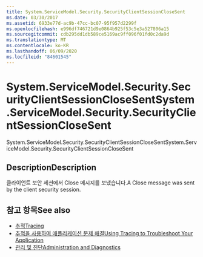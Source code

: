 ```yaml
---
title: System.ServiceModel.Security.SecurityClientSessionCloseSent
ms.date: 03/30/2017
ms.assetid: 6933e77d-ac9b-47cc-bc07-95f957d2299f
ms.openlocfilehash: e996df746721d9e0864b925f53c5e3a527806a15
ms.sourcegitcommit: cdb295dd1db589ce5169ac9ff096f01fd0c2da9d
ms.translationtype: MT
ms.contentlocale: ko-KR
ms.lasthandoff: 06/09/2020
ms.locfileid: "84601545"
---
```

# <a name="systemservicemodelsecuritysecurityclientsessionclosesent"></a><span data-ttu-id="2c719-102">System.ServiceModel.Security.SecurityClientSessionCloseSent</span><span class="sxs-lookup"><span data-stu-id="2c719-102">System.ServiceModel.Security.SecurityClientSessionCloseSent</span></span>
<span data-ttu-id="2c719-103">System.ServiceModel.Security.SecurityClientSessionCloseSent</span><span class="sxs-lookup"><span data-stu-id="2c719-103">System.ServiceModel.Security.SecurityClientSessionCloseSent</span></span>  
  
## <a name="description"></a><span data-ttu-id="2c719-104">Description</span><span class="sxs-lookup"><span data-stu-id="2c719-104">Description</span></span>  
 <span data-ttu-id="2c719-105">클라이언트 보안 세션에서 Close 메시지를 보냈습니다.</span><span class="sxs-lookup"><span data-stu-id="2c719-105">A Close message was sent by the client security session.</span></span>  
  
## <a name="see-also"></a><span data-ttu-id="2c719-106">참고 항목</span><span class="sxs-lookup"><span data-stu-id="2c719-106">See also</span></span>

- [<span data-ttu-id="2c719-107">추적</span><span class="sxs-lookup"><span data-stu-id="2c719-107">Tracing</span></span>](index.md)
- [<span data-ttu-id="2c719-108">추적을 사용하여 애플리케이션 문제 해결</span><span class="sxs-lookup"><span data-stu-id="2c719-108">Using Tracing to Troubleshoot Your Application</span></span>](using-tracing-to-troubleshoot-your-application.md)
- [<span data-ttu-id="2c719-109">관리 및 진단</span><span class="sxs-lookup"><span data-stu-id="2c719-109">Administration and Diagnostics</span></span>](../index.md)
